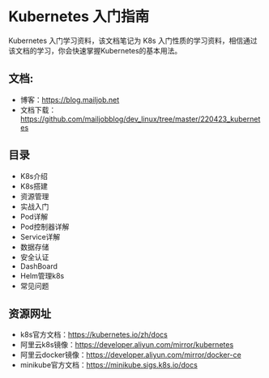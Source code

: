 # Kubernetes 入门指南

Kubernetes 入门学习资料，该文档笔记为 K8s 入门性质的学习资料，相信通过该文档的学习，你会快速掌握Kubernetes的基本用法。

## 文档:

- 博客：https://blog.mailjob.net
- 文档下载：https://github.com/mailjobblog/dev_linux/tree/master/220423_kubernetes

## 目录

- K8s介绍
- K8s搭建
- 资源管理
- 实战入门
- Pod详解
- Pod控制器详解
- Service详解
- 数据存储
- 安全认证
- DashBoard
- Helm管理k8s
- 常见问题

## 资源网址

- k8s官方文档：https://kubernetes.io/zh/docs
- 阿里云k8s镜像：https://developer.aliyun.com/mirror/kubernetes
- 阿里云docker镜像：https://developer.aliyun.com/mirror/docker-ce
- minikube官方文档：https://minikube.sigs.k8s.io/docs